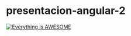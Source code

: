 # presentacion-angular-2
[![Everything Is AWESOME](http://img.youtube.com/vi/StTqXEQ2l-Y/0.jpg)](https://www.youtube.com/watch?v=K1mMtK1X9sk&feature=youtu.be "instalacion angular 2-rc7")
